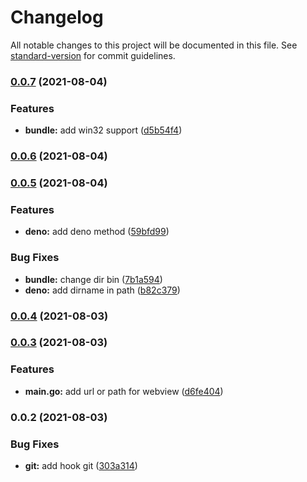 # Changelog

All notable changes to this project will be documented in this file. See [standard-version](https://github.com/conventional-changelog/standard-version) for commit guidelines.

### [0.0.7](https://github.com/stephendltg/go-webview/compare/v0.0.6...v0.0.7) (2021-08-04)


### Features

* **bundle:** add win32 support ([d5b54f4](https://github.com/stephendltg/go-webview/commit/d5b54f442e07630b7d2bceb7e4f8ad8e074ce8ae))

### [0.0.6](https://github.com/stephendltg/go-webview/compare/v0.0.5...v0.0.6) (2021-08-04)

### [0.0.5](https://github.com/stephendltg/go-webview/compare/v0.0.4...v0.0.5) (2021-08-04)


### Features

* **deno:** add deno method ([59bfd99](https://github.com/stephendltg/go-webview/commit/59bfd993d5109499d5e42f253df579a814ac03ef))


### Bug Fixes

* **bundle:** change dir bin ([7b1a594](https://github.com/stephendltg/go-webview/commit/7b1a5945cc0e0ece7914303ec2ab4c2ffb93fdeb))
* **deno:** add dirname in path ([b82c379](https://github.com/stephendltg/go-webview/commit/b82c379fb78bc3e6bb8631de0441af8a66c691a7))

### [0.0.4](https://github.com/stephendltg/skeleton-go-webview/compare/v0.0.3...v0.0.4) (2021-08-03)

### [0.0.3](https://github.com/stephendltg/skeleton-go-webview/compare/v0.0.2...v0.0.3) (2021-08-03)

### Features

- **main.go:** add url or path for webview
  ([d6fe404](https://github.com/stephendltg/skeleton-go-webview/commit/d6fe40427886d0f8586ae47f0c62089a06da2dea))

### 0.0.2 (2021-08-03)

### Bug Fixes

- **git:** add hook git
  ([303a314](https://github.com/stephendltg/skeleton-go-webview/commit/303a314f79e2ddf7d6c484fe6faecfd9ecbd124d))
